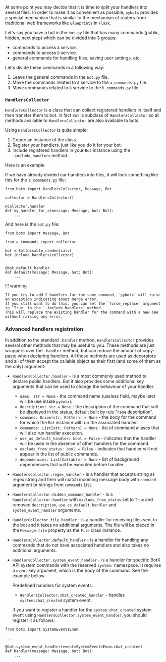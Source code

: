 At some point you may decide that it is time to split your handlers into several files.
In order to make it as convenient as possible, `pybotx` provides a special mechanism that is similar to the mechanism 
of routers from traditional web frameworks like `Blueprint`s in `Flask`.

Let's say you have a bot in the `bot.py` file that has many commands (public, hidden, next step) which can be divided into 3 groups:

 * commands to access `A` service.
 * commands to access `B` service.
 * general commands for handling files, saving user settings, etc.
 
Let's divide these commands in a following way:

 1. Leave the general commands in the `bot.py` file.
 2. Move the commands related to `A` service to the `a_commands.py` file.
 3. Move commands related to `B` service to the `b_commands.py` file.
 
### `HandlersCollector`

`HandlersCollector` is a class that can collect registered handlers in itself and then transfer them to bot.
In fact `Bot` is subclass of `HandlersCollector` so all methods available to `HandlersCollector` are also available to bots.


Using `HandlersCollector` is quite simple:

 1. Create an instance of the class.
 2. Register your handlers, just like you do it for your bot.
 3. Include registered handlers in your `Bot` instance using the `.include_handlers` method.

Here is an example. 

If we have already divided our handlers into files, it will look something like this for the `a_commands.py` file:

```Python3
from botx import HandlersCollector, Message, Bot

collector = HandlersCollector()

@collector.handler
def my_handler_for_a(message: Message, bot: Bot):
    ...
```

And here is the `bot.py` file:

```Python3
from botx import Message, Bot

from a_commands import collector

bot = Bot(disable_credentials)
bot.include_handlers(collector)


@bot.default_handler
def default(message: Message, bot: Bot):
    ...
```

!!! warning

    If you try to add 2 handlers for the same command, `pybotx` will raise an exception indicating about merge error. 
    If you still want to do this, you can set the `force_replace` argument to `True` in the `.include_handlers` method. 
    This will replace the existing handler for the command with a new one without raising any error.
    
### Advanced handlers registration


In addition to the standard `.handler` method, `HandlersCollector` provides several other methods that may be useful to you. 
These methods are just wrappers over the `.handler` method, but can reduce the amount of copy-paste when declaring handlers. 
All these methods are used as decorators and all of them accept the callable object as their first (and some of them as the only) argument:

 * `HandlersCollector.handler` - is a most commonly used method to declare public handlers. 
But it also provides some additional key arguments that can be used to change the behaviour of your handler:
    
    * `name: str = None` - the command name (useless field, maybe later will be use inside `pybotx`).
    * `description: str = None` - the description of the command that will be displayed in the status, default built by rule "`name` description".
    * `command: Union[str, Pattern] = None` - the body for the command for which the `Bot` instance will run the associated handler.
    * `commands: List[str, Pattern] = None` - list of command aliases that will also run handler execution.
    * `use_as_default_handler: bool = False` - indicates that the handler will be used in the absence of other handlers for the command.
    * `exclude_from_status: bool = False` - indicates that handler will not appear in the list of public commands.
    * `dependencies: List[Callable] = None` - list of background dependencies that will be executed before handler.
    
 * `HandlersCollector.regex_handler` - is a handler that accepts string as regex string and then will match incoming message body 
 with `command` argument or strings from `commands` List.
 * `HandlersCollector.hidden_command_handler` - is a `HandlersCollector.handler` with `exclude_from_status` set to `True` and removed 
`description`, `use_as_default_handler` and `system_event_handler` arguments.
 * `HandlerCollector.file_handler` - is a handler for receiving files sent to the bot and it takes no additional arguments. 
 The file will be placed in the `Message.file` property as the `File` class instance.
 * `HandlersCollector.default_handler` - is a handler for handling any commands that do not have associated handlers and also takes no additional arguments.
 * `HandlersCollector.system_event_handler` - is a handler for specific BotX API system commands with the reserved `system:` namespace. 
 It requires a `event` key argument, which is the body of the command. See the example bellow.
 
    Predefined handlers for system events:
    
     * `HandlersCollector.chat_created_handler` - handles `system:chat_created` system event.
  
    If you want to register a handler for the `system:chat_created` system event using `HandlersCollector.system_event_handler`,
    you should register it as follows:
 
```Python3
from botx import SystemEventsEnum

...

@bot.system_event_handler(event=SystemEventsEnum.chat_created)
def handler(message: Message, bot: Bot):
    ...
```
